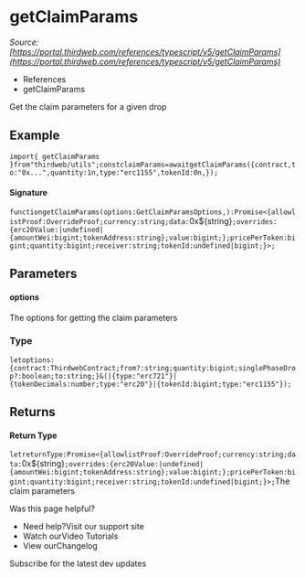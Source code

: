 # getClaimParams

*Source: [https://portal.thirdweb.com/references/typescript/v5/getClaimParams](https://portal.thirdweb.com/references/typescript/v5/getClaimParams)*

* References
* getClaimParams

Get the claim parameters for a given drop

## Example

`import{ getClaimParams }from"thirdweb/utils";constclaimParams=awaitgetClaimParams({contract,to:"0x...",quantity:1n,type:"erc1155",tokenId:0n,});`
#### Signature

`functiongetClaimParams(options:GetClaimParamsOptions,):Promise<{allowlistProof:OverrideProof;currency:string;data:`0x${string}`;overrides:{erc20Value:|undefined|{amountWei:bigint;tokenAddress:string};value:bigint;};pricePerToken:bigint;quantity:bigint;receiver:string;tokenId:undefined|bigint;}>;`
## Parameters

#### options

The options for getting the claim parameters

### Type

`letoptions:{contract:ThirdwebContract;from?:string;quantity:bigint;singlePhaseDrop?:boolean;to:string;}&(|{type:"erc721"}|{tokenDecimals:number;type:"erc20"}|{tokenId:bigint;type:"erc1155"});`
## Returns

#### Return Type

`letreturnType:Promise<{allowlistProof:OverrideProof;currency:string;data:`0x${string}`;overrides:{erc20Value:|undefined|{amountWei:bigint;tokenAddress:string};value:bigint;};pricePerToken:bigint;quantity:bigint;receiver:string;tokenId:undefined|bigint;}>;`The claim parameters

Was this page helpful?

* Need help?Visit our support site
* Watch ourVideo Tutorials
* View ourChangelog

Subscribe for the latest dev updates

